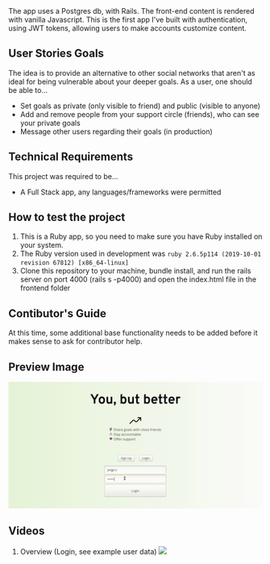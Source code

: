 <head>
<meta name="image" property="og:image" content="https://github.com/WordsPerMinute/you-but-better/raw/master/image.png">
<meta property='og:image' content='https://github.com/WordsPerMinute/you-but-better/raw/master/image.png"/>
</head>
# you-but-better
## Overview
'You, but Butter' is an app to help people keep track of goals using a SMART goal inspired framework.

The app uses a Postgres db, with Rails.
The front-end content is rendered with vanilla Javascript.
This is the first app I've built with authentication, using JWT tokens, allowing users to make accounts customize content.


## User Stories Goals
The idea is to provide an alternative to other social networks that aren't as ideal for being vulnerable about your deeper goals.
As a user, one should be able to...
- Set goals as private (only visible to friend) and public (visible to anyone)
- Add and remove people from your support circle (friends), who can see your private goals
- Message other users regarding their goals (in production)


## Technical Requirements
This project was required to be...
- A Full Stack app, any languages/frameworks were permitted

## How to test the project
1. This is a Ruby app, so you need to make sure you have Ruby installed on your system.
2. The Ruby version used in development was `ruby 2.6.5p114 (2019-10-01 revision 67812) [x86_64-linux]`
3. Clone this repository to your machine, bundle install, and run the rails server on port 4000 (rails s -p4000) and open the index.html file in the frontend folder

## Contibutor's Guide
At this time, some additional base functionality needs to be added before it makes sense to ask for contributor help.

## Preview Image
![](image.png)

## Videos
1. Overview (Login, see example user data)
![](overview.gif)


                                
